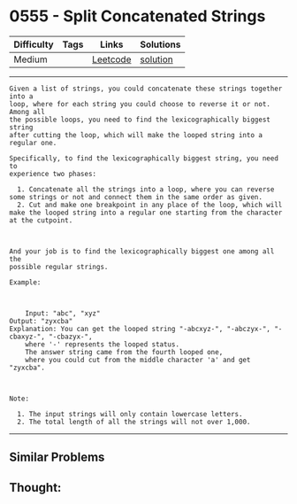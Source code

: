 # 0555 - Split Concatenated Strings

Difficulty  | Tags | Links | Solutions
----------- | ---- | ----- | -----
Medium |  | [Leetcode](https://leetcode.com/problems/split-concatenated-strings) | [solution](https://leetcode.com/problems/split-concatenated-strings/solution/)


-----------

```
Given a list of strings, you could concatenate these strings together into a
loop, where for each string you could choose to reverse it or not. Among all
the possible loops, you need to find the lexicographically biggest string
after cutting the loop, which will make the looped string into a regular one.

Specifically, to find the lexicographically biggest string, you need to
experience two phases:

  1. Concatenate all the strings into a loop, where you can reverse some strings or not and connect them in the same order as given.
  2. Cut and make one breakpoint in any place of the loop, which will make the looped string into a regular one starting from the character at the cutpoint.



And your job is to find the lexicographically biggest one among all the
possible regular strings.

Example:



    Input: "abc", "xyz"Output: "zyxcba"Explanation: You can get the looped string "-abcxyz-", "-abczyx-", "-cbaxyz-", "-cbazyx-",
    where '-' represents the looped status.
    The answer string came from the fourth looped one,
    where you could cut from the middle character 'a' and get "zyxcba".



Note:

  1. The input strings will only contain lowercase letters.
  2. The total length of all the strings will not over 1,000.
```

-----------


## Similar Problems




## Thought:

